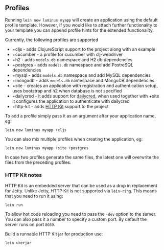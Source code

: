 ## Profiles

Running `lein new luminus myapp` will create an application using the default profile template.
However, if you would like to attach further functionality to your template you can append
profile hints for the extended functionality.

Currently, the following profiles are supported

* +cljs - adds ClojureScript support to the project along with an example
* +cucumber - a profile for cucumber with clj-webdriver
* +h2 - adds `models.db` namespace and H2 db dependencies
* +postgres - adds `models.db` namespace and add PostreSQL dependencies
* +mysql - adds `models.db` namespace and add MySQL dependencies
* +mongodb - adds `models.db` namespace and MongoDB dependencies
* +site - creates an application with registration and authentication setup, uses bootstrap and h2 when database is not specified
* +dailycred - it adds support for [dailycred](http://www.dailycred.com), when used together with +site it configures the application to authenticate with dailycred
* +http-kit - adds [HTTP Kit](http://http-kit.org/) support to the project

To add a profile simply pass it as an argument after your application name, eg:

```
lein new luminus myapp +cljs
```

You can also mix multiple profiles when creating the application, eg:

```
lein new luminus myapp +site +postgres
```

In case two profiles generate the same files, the latest one will overwrite the files from the preceding profiles.

### HTTP Kit notes

HTTP Kit is an embedded server that can be used as a drop in replacement for Jetty. Unlike Jetty, HTTP Kit is not supported via `lein-ring`.
This means that you need to run it using:

```
lein run
```

To allow hot code reloading you need to pass the `-dev` option to the server. 
You can also pass it a number to specify a custom port. By default the server runs on port `8080`.

Build a runnable HTTP Kit jar for production use:

```
lein uberjar
```

